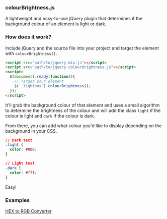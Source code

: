 ### colourBrightness.js

A lightweight and easy-to-use jQuery plugin that determines if the background colour of an element is light or dark.

### How does it work?

Include jQuery and the source file into your project and target the element with `colourBrightness()`.

```html
<script src="path/to/jquery.min.js"></script>
<script src="path/to/jquery.colourBrightness.js"></script>
<script>
  $(document).ready(function(){
    // Target your element
    $('.lightbox').colourBrightness();
  });
</script>
```

It'll grab the background colour of that element and uses a small algorithm to determine the brightness of the colour and will add the class `light` if the colour is light and `dark` if the colour is dark.

From there, you can add what colour you'd like to display depending on the background in your CSS.

```css
// Dark text
.light {
  color: #000;
}

// Light text
.dark {
  color: #fff;
}
```

Easy!

### Examples
[HEX to RGB Converter](http://hex.colorrrs.com)